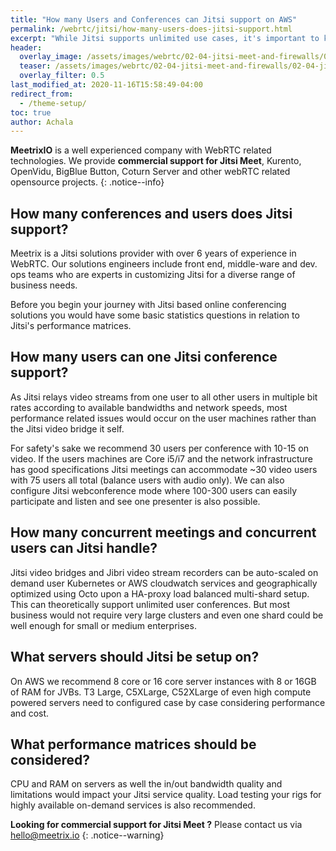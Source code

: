 ```yaml
---
title: "How many Users and Conferences can Jitsi support on AWS"
permalink: /webrtc/jitsi/how-many-users-does-jitsi-support.html
excerpt: "While Jitsi supports unlimited use cases, it's important to know how many conferences and how many users per conference Jitsi handles on AWS infrastructure"
header:
  overlay_image: /assets/images/webrtc/02-04-jitsi-meet-and-firewalls/02-04-jitsi-meet-and-firewall.jpg
  teaser: /assets/images/webrtc/02-04-jitsi-meet-and-firewalls/02-04-jitsi-meet-and-firewall.jpg
  overlay_filter: 0.5
last_modified_at: 2020-11-16T15:58:49-04:00
redirect_from:
  - /theme-setup/
toc: true
author: Achala 
---
```

**MeetrixIO** is a well experienced company with WebRTC related technologies.
We provide **commercial support for Jitsi Meet**, Kurento, OpenVidu, BigBlue Button, Coturn Server and other webRTC related opensource projects.
{: .notice--info}


## How many conferences and users does Jitsi support?

Meetrix is a Jitsi solutions provider with over 6 years of experience in WebRTC. Our solutions engineers include front end, middle-ware and dev. ops teams who are experts in customizing Jitsi for a diverse range of business needs.

Before you begin your journey with Jitsi based online conferencing solutions you would have some basic statistics questions in relation to Jitsi's performance matrices.

## How many users can one Jitsi conference support?

As Jitsi relays video streams from one user to all other users in multiple bit rates according to available bandwidths and network speeds, most performance related issues would occur on the user machines rather than the Jitsi video bridge it self.

For safety's sake we recommend 30 users per conference with 10-15 on video. If the users machines are Core i5/i7 and the network infrastructure has good specifications Jitsi meetings can accommodate ~30 video users with 75 users all total (balance users with audio only).
We can also configure Jitsi webconference mode where 100-300 users can easily participate and listen and see one presenter is also possible.

## How many concurrent meetings and concurrent users can Jitsi handle?

Jitsi video bridges and Jibri video stream recorders can be auto-scaled on demand user Kubernetes or AWS cloudwatch services and geographically optimized using Octo upon a HA-proxy load balanced multi-shard setup. This can theoretically support unlimited user conferences. But most business would not require very large clusters and even one shard could be well enough for small or medium enterprises.

## What servers should Jitsi be setup on?

On AWS we recommend 8 core or 16 core server instances with 8 or 16GB of RAM for JVBs. T3 Large, C5XLarge, C52XLarge of even high compute powered servers need to configured case by case considering performance and cost.

## What performance matrices should be considered?

CPU and RAM on servers as well the in/out bandwidth quality and limitations would impact your Jitsi service quality. Load testing your rigs for highly available on-demand services is also recommended.

**Looking for commercial support for Jitsi Meet ?** Please contact us via [hello@meetrix.io](https://meetrix.io/contact-us)
{: .notice--warning}